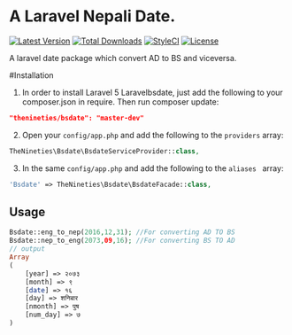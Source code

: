 # A Laravel Nepali Date.

[![Latest Version](https://img.shields.io/packagist/v/shankhadev/bsdate.svg?style=flat-square)](https://packagist.org/packages/shankhadev/bsdate)
[![Total Downloads](https://img.shields.io/packagist/dt/shankhadev/bsdate.svg?style=flat-square)](https://packagist.org/packages/shankhadev/bsdate)
[![StyleCI](https://styleci.io/repos/102555089/shield?branch=master)](https://styleci.io/repos/102555089)
[![License](https://img.shields.io/badge/license-MIT-brightgreen.svg?style=flat-square)](https://packagist.org/packages/shankhadev/bsdate)

A laravel date package which convert AD to BS and viceversa.

#Installation
1) In order to install Laravel 5 Laravelbsdate, just add the following to your composer.json in require. Then run composer update:

```json
"thenineties/bsdate": "master-dev"
```

2) Open your `config/app.php` and add the following to the `providers` array:

```php
TheNineties\Bsdate\BsdateServiceProvider::class,
```

3) In the same `config/app.php` and add the following to the `aliases ` array: 

```php
'Bsdate' => TheNineties\Bsdate\BsdateFacade::class,
```

## Usage

```php
Bsdate::eng_to_nep(2016,12,31); //For converting AD TO BS
Bsdate::nep_to_eng(2073,09,16); //For converting BS TO AD
// output 
Array
(
    [year] => २०७३
    [month] => ९
    [date] => १६
    [day] => शनिबार
    [nmonth] => पुष
    [num_day] => ७
)
```
